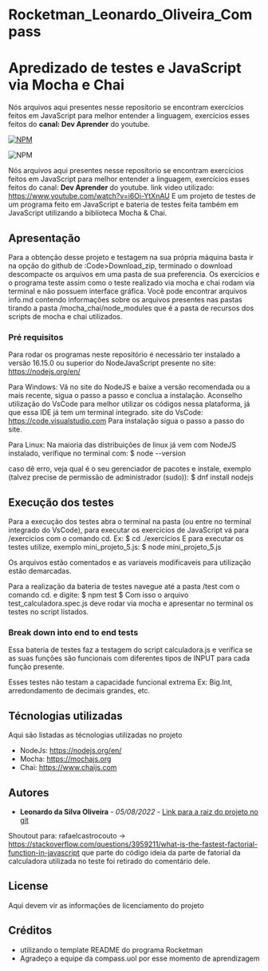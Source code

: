 # Rocketman_Leonardo_Oliveira_Compass
# __Apredizado de testes e JavaScript via Mocha e Chai__

Nós arquivos aqui presentes nesse reposítorio se encontram exercícios feitos em JavaScript para melhor entender a linguagem, exercícios esses feitos do __canal: Dev Aprender__ do youtube.

[![NPM](https://img.shields.io/badge/license-MIT-brightgreen)](https://github.com/mayphias/Rocketman_Leonardo_Oliveira_Compass/blob/development/license)

![NPM](https://img.shields.io/badge/Version-0.2-blue)

Nós arquivos aqui presentes nesse reposítorio se encontram exercícios feitos em JavaScript para melhor entender a linguagem, exercícios esses feitos do canal: __Dev Aprender__ do youtube.
link video utilizado:   https://www.youtube.com/watch?v=i6Oi-YtXnAU
E um projeto de testes de um programa feito em JavaScript e bateria de testes feita também em JavaScript utilizando a biblioteca Mocha & Chai.

## Apresentação

Para a obtenção desse projeto e testagem na sua própria máquina basta ir na opção do github de :Code>Download_zip, terminado o download descompacte os arquivos em uma pasta de sua preferencia.
Os exercícios e o programa teste assim como o teste realizado via mocha e chai rodam via terminal e não possuem interface gráfica.
Você pode encontrar arquivos info.md contendo informações sobre os arquivos presentes nas pastas tirando a pasta /mocha_chai/node_modules que é a pasta de recursos dos scripts de mocha e chai utilizados.

### Pré requisitos

Para rodar os programas neste repositório é necessário ter instalado a versão 16.15.0 ou superior do NodeJavaScript presente no site: https://nodejs.org/en/ 

Para Windows:
Vá no site do NodeJS e baixe a versão recomendada ou a mais recente, sigua o passo a passo e conclua a instalação.
Aconselho utilização do VsCode para melhor utilizar os códigos nessa plataforma, já que essa IDE já tem um terminal integrado.
site do VsCode: https://code.visualstudio.com 
Para instalação sigua o passo a passo do site.

Para Linux:
Na maioria das distribuições de linux já vem com NodeJS instalado, verifique no terminal com:
$ node --version

caso dê erro, veja qual é o seu gerenciador de pacotes e instale, exemplo (talvez precise de permissão de administrador (sudo)):
$ dnf install nodejs


## Execução dos testes

Para a execução dos testes abra o terminal na pasta (ou entre no terminal integrado do VsCode), para executar os exercicios de JavaScript vá para /exercicios com o comando cd. Ex:
$ cd ./exercicios
E para executar os testes utilize, exemplo mini_projeto_5.js:
$ node mini_projeto_5.js

Os arquivos estão comentados e as variaveis modificaveis para utilização estão demarcadas.

Para a realização da bateria de testes navegue até a pasta /test com o comando cd.
e digite:
$ npm test
$
Com isso o arquivo test_calculadora.spec.js deve rodar via mocha e apresentar no terminal os testes no script listados.

### Break down into end to end tests

Essa bateria de testes faz a testagem do script calculadora.js e verifica se as suas funções são funcionais com diferentes tipos de INPUT para cada função presente.

Esses testes não testam a capacidade funcional extrema Ex: Big.Int, arredondamento de decimais grandes, etc.


## Técnologias utilizadas
Aqui são listadas as técnologias utilizadas no projeto

* NodeJs: https://nodejs.org/en/ 
* Mocha: https://mochajs.org
* Chai: https://www.chaijs.com


## Autores

* **Leonardo da Silva Oliveira** - *05/08/2022* - [Link para a raiz do projeto no git](https://github.com/https://github.com/mayphias/Rocketman_Leonardo_Oliveira_Compass)

Shoutout para: rafaelcastrocouto -> https://stackoverflow.com/questions/3959211/what-is-the-fastest-factorial-function-in-javascript que parte do código ideia da parte de fatorial da calculadora utilizada no teste foi retirado do comentário dele.


## License

Aqui devem vir as informações de licenciamento do projeto

## Créditos

* utilizando o template README do programa Rocketman
* Agradeço a equipe da compass.uol por esse momento de aprendizagem
